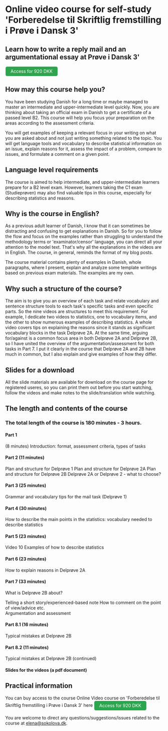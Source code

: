 # Online video course for self-study 'Forberedelse til Skriftlig fremstilling i Prøve i Dansk 3'

## Learn how to write a reply mail and an argumentational essay at Prøve i Dansk 3'

<style>
.btn {
  color: white;
  background-color: #2ea44f;
  border-color: rgba(27,31,35,.1);
  box-shadow: 0 0px 0 rgba(27,31,35,.1),inset 0 1px 0 hsla(0,0%,100%,.03);
  position: relative;
  display: inline-block;
  padding: 5px 16px;
  font-size: 14px
  font-weight: 500;
  line-height: 20px;
  white-space: nowrap;
  vertical-align: middle;
  cursor: pointer;
  border: 1px solid;
  border-radius: 6px;
  text-decoration: none;
}
</style>

<a class="btn" href="https://elenasokolova.podia.com/online-forberedelse-til-skriftlig-fremstilling-i-prove-i-dansk-3/buy"> Access for 920 DKK </a>



## How may this course help you?

You have been studying Danish for a long time or maybe managed to master an intermediate and upper-intermediate level quickly. Now, you are thinking about taking an official exam in Danish to get a certificate of a passed level B2. This course will help you focus your preparation on the areas according to the assessment criteria. 

You will get examples of keeping a relevant focus in your writing on what you are asked about and not just writing something related to the topic. You will get language tools and vocabulary to describe statistical information on an issue, explain reasons for it, assess the impact of a problem, compare to issues, and formulate a comment on a given point. 

## Language level requirements

The course is aimed to help intermediate, and upper-intermediate learners prepare for a B2 level exam. However, learners taking the C1 exam (Studieprøven) may also find valuable tips in this course, especially for describing statistics and reasons. 

## Why is the course in English?

As a previous adult learner of Danish, I know that it can sometimes be distracting and confusing to get explanations in Danish. So for you to follow the flow and focus on the examples rather than struggling to understand the methodology terms or 'examinator/censor' language, you can direct all your attention to the model text. That's why all the explanations in the videos are in English. The course, in general, reminds the format of my blog posts. 

The course material contains plenty of examples in Danish, whole paragraphs, where I present, explain and analyze some template writings based on previous exam materials. The examples are my own. 

## Why such a structure of the course?

The aim is to give you an overview of each task and relate vocabulary and sentence structure tools to each task's specific tasks and even specific parts. So the nine videos are structures to meet this requirement. For example, I dedicate two videos to statistics, one to vocabulary items, and the other to show numerous examples of describing statistics. A whole video covers tips on explaining the reasons since it stands as significant vocabulary blocks in the task Delprøve 2A. At the same time, arguing for/against is a common focus area in both Delprøve 2A and Delprøve 2B, so I have united the overview of the argumentation/assessment for both tasks in Part 7. 
I put it clearly in the course that Delprøve 2A and 2B have much in common, but I also explain and give examples of how they differ. 

## Slides for a download
All the slide materials are available for download on the course page for registered useres, so you can print them out before you start watching, follow the videos and make notes to the slide/translation while watching. 

## The length and contents of the course

### The total length of the course is 180 minutes - 3 hours. 

#### Part 1 
(8 minutes) Introduction: format, assessment criteria, types of tasks

#### Part 2 (11 minutes)
Plan and structure for Delprøve 1
Plan and structure for Delprøve 2A
Plan and structure for Delprøve 2B
Delprøve 2A or Delprøve 2 - what to choose?

#### Part 3 (25 minutes) 	
Grammar and vocabulary tips for the mail task (Delprøve 1)

#### Part 4 (30 minutes) 	
How to describe the main points in the statistics: vocabulary needed to describe statistics

#### Part 5 (23 minutes)
Video 10	Examples of how to describe statistics

#### Part 6 (23 minutes)
How to explain reasons in Delprøve 2A

#### Part 7 (33 minutes)
What is Delprøve 2B about?
 
Telling a short story/experienced-based note
How to comment on the point of view/advice etc.       
Argumentation and assessment

#### Part 8.1 (16 minutes) 
Typical mistakes at Delprøve 2B

#### Part 8.2 (11 minutes) 
Typical mistakes at Delprøve 2B (continued)

#### Slides for the videos (a pdf document)

## Practical information
You can buy access to the course Online Video course on 'Forberedelse til Skriftlig fremstilling i Prøve i Dansk 3' here
<a class="btn" href="https://elenasokolova.podia.com/online-forberedelse-til-skriftlig-fremstilling-i-prove-i-dansk-3/buy"> Access for 920 DKK </a>

You are welcome to direct any questions/suggestions/issues related to the course at elena@sokolova.dk. 

